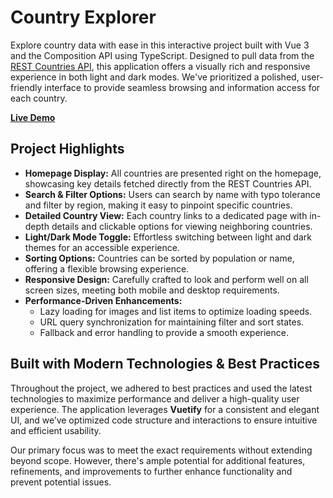 
# Country Explorer

Explore country data with ease in this interactive project built with Vue 3 and the Composition API using TypeScript. Designed to pull data from the [REST Countries API](https://restcountries.com/), this application offers a visually rich and responsive experience in both light and dark modes. We've prioritized a polished, user-friendly interface to provide seamless browsing and information access for each country.

 **[Live Demo](https://rest-countries-assignmnet-ali.vercel.app/)**

## Project Highlights

- **Homepage Display:** All countries are presented right on the homepage, showcasing key details fetched directly from the REST Countries API.
- **Search & Filter Options:** Users can search by name with typo tolerance and filter by region, making it easy to pinpoint specific countries.
- **Detailed Country View:** Each country links to a dedicated page with in-depth details and clickable options for viewing neighboring countries.
- **Light/Dark Mode Toggle:** Effortless switching between light and dark themes for an accessible experience.
- **Sorting Options:** Countries can be sorted by population or name, offering a flexible browsing experience.
- **Responsive Design:** Carefully crafted to look and perform well on all screen sizes, meeting both mobile and desktop requirements.
- **Performance-Driven Enhancements:**
  - Lazy loading for images and list items to optimize loading speeds.
  - URL query synchronization for maintaining filter and sort states.
  - Fallback and error handling to provide a smooth experience.

## Built with Modern Technologies & Best Practices

Throughout the project, we adhered to best practices and used the latest technologies to maximize performance and deliver a high-quality user experience. The application leverages **Vuetify** for a consistent and elegant UI, and we’ve optimized code structure and interactions to ensure intuitive and efficient usability.

Our primary focus was to meet the exact requirements without extending beyond scope. However, there's ample potential for additional features, refinements, and improvements to further enhance functionality and prevent potential issues.
